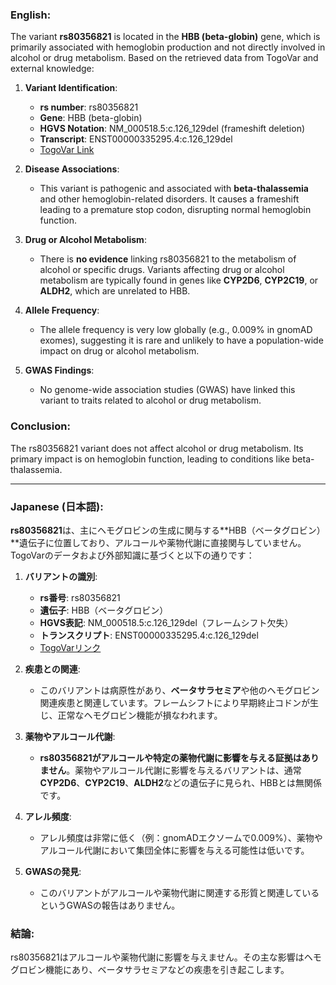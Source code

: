 ### English:
The variant **rs80356821** is located in the **HBB (beta-globin)** gene, which is primarily associated with hemoglobin production and not directly involved in alcohol or drug metabolism. Based on the retrieved data from TogoVar and external knowledge:

1. **Variant Identification**:
   - **rs number**: rs80356821
   - **Gene**: HBB (beta-globin)
   - **HGVS Notation**: NM_000518.5:c.126_129del (frameshift deletion)
   - **Transcript**: ENST00000335295.4:c.126_129del
   - [TogoVar Link](https://togovar.org/variant/tgv371136709)

2. **Disease Associations**:
   - This variant is pathogenic and associated with **beta-thalassemia** and other hemoglobin-related disorders. It causes a frameshift leading to a premature stop codon, disrupting normal hemoglobin function.

3. **Drug or Alcohol Metabolism**:
   - There is **no evidence** linking rs80356821 to the metabolism of alcohol or specific drugs. Variants affecting drug or alcohol metabolism are typically found in genes like **CYP2D6**, **CYP2C19**, or **ALDH2**, which are unrelated to HBB.

4. **Allele Frequency**:
   - The allele frequency is very low globally (e.g., 0.009% in gnomAD exomes), suggesting it is rare and unlikely to have a population-wide impact on drug or alcohol metabolism.

5. **GWAS Findings**:
   - No genome-wide association studies (GWAS) have linked this variant to traits related to alcohol or drug metabolism.

### Conclusion:
The rs80356821 variant does not affect alcohol or drug metabolism. Its primary impact is on hemoglobin function, leading to conditions like beta-thalassemia.

---

### Japanese (日本語):
**rs80356821**は、主にヘモグロビンの生成に関与する**HBB（ベータグロビン）**遺伝子に位置しており、アルコールや薬物代謝に直接関与していません。TogoVarのデータおよび外部知識に基づくと以下の通りです：

1. **バリアントの識別**:
   - **rs番号**: rs80356821
   - **遺伝子**: HBB（ベータグロビン）
   - **HGVS表記**: NM_000518.5:c.126_129del（フレームシフト欠失）
   - **トランスクリプト**: ENST00000335295.4:c.126_129del
   - [TogoVarリンク](https://togovar.org/variant/tgv371136709)

2. **疾患との関連**:
   - このバリアントは病原性があり、**ベータサラセミア**や他のヘモグロビン関連疾患と関連しています。フレームシフトにより早期終止コドンが生じ、正常なヘモグロビン機能が損なわれます。

3. **薬物やアルコール代謝**:
   - **rs80356821がアルコールや特定の薬物代謝に影響を与える証拠はありません**。薬物やアルコール代謝に影響を与えるバリアントは、通常**CYP2D6**、**CYP2C19**、**ALDH2**などの遺伝子に見られ、HBBとは無関係です。

4. **アレル頻度**:
   - アレル頻度は非常に低く（例：gnomADエクソームで0.009%）、薬物やアルコール代謝において集団全体に影響を与える可能性は低いです。

5. **GWASの発見**:
   - このバリアントがアルコールや薬物代謝に関連する形質と関連しているというGWASの報告はありません。

### 結論:
rs80356821はアルコールや薬物代謝に影響を与えません。その主な影響はヘモグロビン機能にあり、ベータサラセミアなどの疾患を引き起こします。
